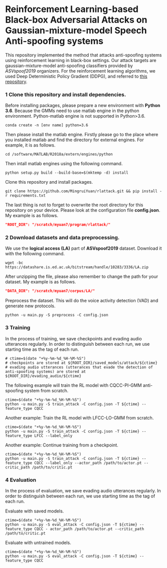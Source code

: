# Reinforcement Learning-based Black-box Adversarial Attacks on Gaussian-mixture-model Speech Anti-spoofing systems

This repository implemented the method that attacks anti-spoofing systems using reinforcement learning in black-box settings. Our attack targets are gaussian-mixture-model anti-spoofing classifiers provided by *ASVspoof2019* organizers. For the reinforcement learning algorithms, we used Deep Deterministic Policy Gradient (DDPG), and referred to [this repository](https://github.com/ikostrikov/pytorch-ddpg-naf).

### 1 Clone this repository and install dependencies.

Before installing packages, please prepare a new environment with **Python 3.6**. Because the GMMs need to use matlab engine in the python environment. Python-matlab engine is not supported in Python>3.6.

```shell
conda create -n [env name] python=3.6
```

Then please install the matlab engine. Firstly please go to the place where you installed matlab and find the directory for external engines. For example, it is as follows.

```shell
cd /software/MATLAB/R2018a/extern/engines/python
```

Then intall matlab engines using the following command.

```shell
python setup.py build --build-base=$(mktemp -d) install
```

Clone this repository and install packages.

```shell
git clone https://github.com/MingruiYuan/rlattack.git && pip install -r requirements.txt
```

The last thing is not to forget to overwrite the root directory for this repository on your device. Please look at the configuration file **config.json**. My example is as follows.

```json
"ROOT_DIR": "/scratch/myuan7/program/rlattack/"
```

### 2 Download datasets and data preprocessing.

We use the **logical access (LA)** part of **ASVspoof2019** dataset. Download it with the following command.

```shell
wget -bc https://datashare.is.ed.ac.uk/bitstream/handle/10283/3336/LA.zip
```

After unzipping the file, please also remember to change the path for your dataset. My example is as follows.

```json
"DATA_DIR": "/scratch/myuan7/corpus/LA/"
```

Preprocess the dataset. This will do the voice activity detection (VAD) and generate new protocols.

```shell
python -u main.py -S preprocess -C config.json
```

### 3 Training

In the process of training, we save checkpoints and evading audio utterances regularly. In order to distinguish between each run, we use starting time as the tag of each run. 

```shell
# ctime=$(date "+%y-%m-%d_%H-%M-%S")
# checkpoints are stored at ${ROOT_DIR}/saved_models/attack/${ctime}
# evading audio utterances (utterances that evade the detection of anti-spoofing systems) are stored at ${ROOT_DIR}/evading_audio/${ctime}
```

The following example will train the RL model with CQCC-PI-GMM anti-spoofing system from scratch.

```shell
ctime=$(date "+%y-%m-%d_%H-%M-%S")
python -u main.py -S train_attack -C config.json -T ${ctime} --feature_type CQCC
```

Another example: Train the RL model with LFCC-LO-GMM from scratch.

```shell
ctime=$(date "+%y-%m-%d_%H-%M-%S")
python -u main.py -S train_attack -C config.json -T ${ctime} --feature_type LFCC --label_only
```

Another example: Continue training from a checkpoint.

```shell
ctime=$(date "+%y-%m-%d_%H-%M-%S")
python -u main.py -S train_attack -C config.json -T ${ctime} --feature_type CQCC --label_only --actor_path /path/to/actor.pt --critic_path /path/to/critic.pt
```

### 4 Evaluation

In the process of evaluation, we save evading audio utterances regularly. In order to distinguish between each run, we use starting time as the tag of each run. 

Evaluate with saved models.

```shell
ctime=$(date "+%y-%m-%d_%H-%M-%S")
python -u main.py -S eval_attack -C config.json -T ${ctime} --feature_type CQCC - actor_path /path/to/actor.pt --critic_path /path/to/critic.pt
```

Evaluate with untrained models.

```shell
ctime=$(date "+%y-%m-%d_%H-%M-%S")
python -u main.py -S eval_attack -C config.json -T ${ctime} --feature_type CQCC
```

